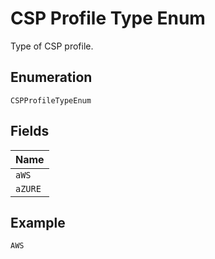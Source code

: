 
# CSP Profile Type Enum

Type of CSP profile.

## Enumeration

`CSPProfileTypeEnum`

## Fields

| Name |
|  --- |
| `aWS` |
| `aZURE` |

## Example

```
AWS
```

